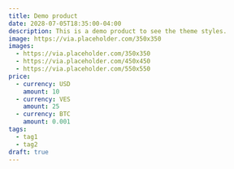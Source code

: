 ```yaml
---
title: Demo product
date: 2028-07-05T18:35:00-04:00
description: This is a demo product to see the theme styles.
image: https://via.placeholder.com/350x350
images:
  - https://via.placeholder.com/350x350
  - https://via.placeholder.com/450x450
  - https://via.placeholder.com/550x550
price:
  - currency: USD
    amount: 10
  - currency: VES
    amount: 25
  - currency: BTC
    amount: 0.001
tags:
  - tag1
  - tag2
draft: true
---
```


